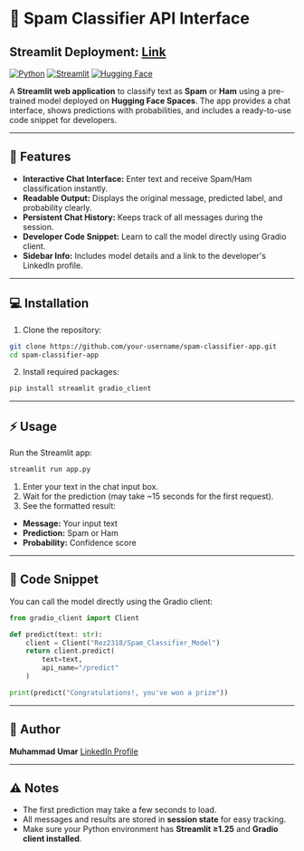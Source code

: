 # 📨 Spam Classifier API Interface
## Streamlit Deployment: [Link](https://spam-api-call-interface.streamlit.app)

[![Python](https://img.shields.io/badge/Python-3.10+-blue)](https://www.python.org/)
[![Streamlit](https://img.shields.io/badge/Streamlit-1.25+-green)](https://streamlit.io/)
[![Hugging Face](https://img.shields.io/badge/Hugging%20Face-Model-orange)](https://huggingface.co/)

A **Streamlit web application** to classify text as **Spam** or **Ham** using a pre-trained model deployed on **Hugging Face Spaces**. The app provides a chat interface, shows predictions with probabilities, and includes a ready-to-use code snippet for developers.

---

## 🚀 Features

- **Interactive Chat Interface:** Enter text and receive Spam/Ham classification instantly.  
- **Readable Output:** Displays the original message, predicted label, and probability clearly.  
- **Persistent Chat History:** Keeps track of all messages during the session.  
- **Developer Code Snippet:** Learn to call the model directly using Gradio client.  
- **Sidebar Info:** Includes model details and a link to the developer's LinkedIn profile.

---

## 💻 Installation

1. Clone the repository:

```bash
git clone https://github.com/your-username/spam-classifier-app.git
cd spam-classifier-app
````

2. Install required packages:

```bash
pip install streamlit gradio_client
```

---

## ⚡ Usage

Run the Streamlit app:

```bash
streamlit run app.py
```

1. Enter your text in the chat input box.
2. Wait for the prediction (may take \~15 seconds for the first request).
3. See the formatted result:

* **Message:** Your input text
* **Prediction:** Spam or Ham
* **Probability:** Confidence score

---

## 📌 Code Snippet

You can call the model directly using the Gradio client:

```python
from gradio_client import Client

def predict(text: str):
    client = Client("Rez2318/Spam_Classifier_Model")
    return client.predict(
        text=text,
        api_name="/predict"
    )

print(predict("Congratulations!, you've won a prize"))
```

---

## 👤 Author

**Muhammad Umar**
[LinkedIn Profile](http://www.linkedin.com/in/muhammad-umar-3b7b7b378)

---

## ⚠ Notes

* The first prediction may take a few seconds to load.
* All messages and results are stored in **session state** for easy tracking.
* Make sure your Python environment has **Streamlit ≥1.25** and **Gradio client installed**.



